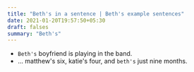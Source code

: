 ```yaml
---
title: "Beth's in a sentence | Beth's example sentences"
date: 2021-01-20T19:57:50+05:30
draft: falses
summary: "Beth's"
---
```

- `Beth's` boyfriend is playing in the band.
- ... matthew's six, katie's four, and `beth's` just nine months.
                 
